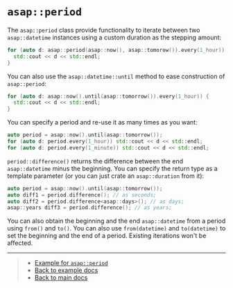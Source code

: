 # `asap::period`

The `asap::period` class provide functionality to iterate between two `asap::datetime` instances using a custom duration
as the stepping amount:

```cpp
for (auto d: asap::period(asap::now(), asap::tomorow()).every(1_hour)) {
  std::cout << d << std::endl;
}
```

You can also use the `asap::datetime::until` method to ease construction of `asap::period`:

```cpp
for (auto d: asap::now().until(asap::tomorrow()).every(1_hour)) {
  std::cout << d << std::endl;
}
```

You can specify a period and re-use it as many times as you want:

```cpp
auto period = asap::now().until(asap::tomorrow());
for (auto d: period.every(1_hour)) std::cout << d << std::endl;
for (auto d: period.every(1_minute)) std::cout << d << std::endl;
```

`period::difference()` returns the difference between the end `asap::datetime` minus the beginning. You can specify
the return type as a template parameter (or you can just crate an `asap::duration` from it):

```cpp
auto period = asap::now().until(asap::tomorrow());
auto diff1 = period.difference(); // as seconds;
auto diff2 = period.difference<asap::days>(); // as days;
asap::years diff3 = period.difference(); // as years;
```

You can also obtain the beginning and the end `asap::datetime` from a period using `from()` and `to()`. You can also use
`from(datetime)` and `to(datetime)` to set the beginning and the end of a period. Existing iterations won't be affected.

---

> - [Example for `asap::period`]()
> - [Back to example docs]()
> - [Back to main docs]()
